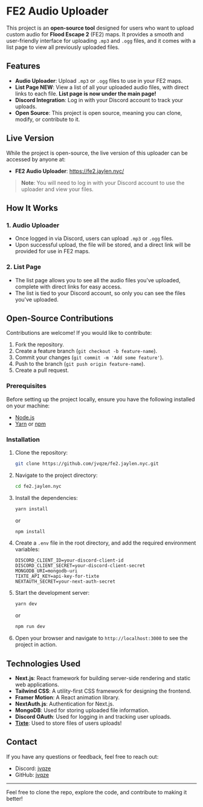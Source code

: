 # FE2 Audio Uploader

This project is an **open-source tool** designed for users who want to upload custom audio for **Flood Escape 2** (FE2) maps. It provides a smooth and user-friendly interface for uploading `.mp3` and `.ogg` files, and it comes with a list page to view all previously uploaded files.

## Features

-   **Audio Uploader**: Upload `.mp3` or `.ogg` files to use in your FE2 maps.
-   **List Page **NEW****: View a list of all your uploaded audio files, with direct links to each file. **List page is now under the main page!**
-   **Discord Integration**: Log in with your Discord account to track your uploads.
-   **Open Source**: This project is open source, meaning you can clone, modify, or contribute to it.

## Live Version

While the project is open-source, the live version of this uploader can be accessed by anyone at:

-   **FE2 Audio Uploader**: <https://fe2.jaylen.nyc/>

> **Note**: You will need to log in with your Discord account to use the uploader and view your files.

## How It Works

### 1. Audio Uploader

-   Once logged in via Discord, users can upload `.mp3` or `.ogg` files.
-   Upon successful upload, the file will be stored, and a direct link will be provided for use in FE2 maps.

### 2. List Page

-   The list page allows you to see all the audio files you've uploaded, complete with direct links for easy access.
-   The list is tied to your Discord account, so only you can see the files you've uploaded.

## Open-Source Contributions

Contributions are welcome! If you would like to contribute:

1. Fork the repository.
2. Create a feature branch (`git checkout -b feature-name`).
3. Commit your changes (`git commit -m 'Add some feature'`).
4. Push to the branch (`git push origin feature-name`).
5. Create a pull request.

### Prerequisites

Before setting up the project locally, ensure you have the following installed on your machine:

-   [Node.js](https://nodejs.org/)
-   [Yarn](https://yarnpkg.com/) or [npm](https://www.npmjs.com/)

### Installation

1. Clone the repository:

    ```bash
    git clone https://github.com/jvqze/fe2.jaylen.nyc.git
    ```

2. Navigate to the project directory:

    ```bash
    cd fe2.jaylen.nyc
    ```

3. Install the dependencies:

    ```bash
    yarn install
    ```

    or

    ```bash
    npm install
    ```

4. Create a `.env` file in the root directory, and add the required environment variables:

    ```
    DISCORD_CLIENT_ID=your-discord-client-id
    DISCORD_CLIENT_SECRET=your-discord-client-secret
    MONGODB_URI=mongodb-uri
    TIXTE_API_KEY=api-key-for-tixte
    NEXTAUTH_SECRET=your-next-auth-secret
    ```

5. Start the development server:

    ```bash
    yarn dev
    ```

    or

    ```bash
    npm run dev
    ```

6. Open your browser and navigate to `http://localhost:3000` to see the project in action.

## Technologies Used

-   **Next.js**: React framework for building server-side rendering and static web applications.
-   **Tailwind CSS**: A utility-first CSS framework for designing the frontend.
-   **Framer Motion**: A React animation library.
-   **NextAuth.js**: Authentication for Next.js.
-   **MongoDB**: Used for storing uploaded file information.
-   **Discord OAuth**: Used for logging in and tracking user uploads.
-   [**Tixte**](https://tixte.com): Used to store files of users uploads!

## Contact

If you have any questions or feedback, feel free to reach out:

-   Discord: [jvqze](https://discord.com/users/1203092268672753785)
-   GitHub: [jvqze](https://github.com/jvqze)

---

Feel free to clone the repo, explore the code, and contribute to making it better!
